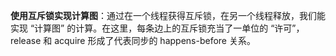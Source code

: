**使用互斥锁实现计算图**：通过在一个线程获得互斥锁，在另一个线程释放，我们能实现 “计算图” 的计算。在这里，每条边上的互斥锁充当了一单位的 “许可”，release 和 acquire 形成了代表同步的 happens-before 关系。
